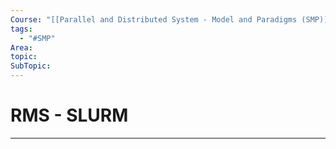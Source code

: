 ```yaml
---
Course: "[[Parallel and Distributed System - Model and Paradigms (SMP)]]"
tags:
  - "#SMP"
Area: 
topic: 
SubTopic:
---
```

# RMS - SLURM
---
